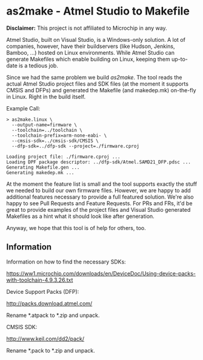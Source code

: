 # as2make - Atmel Studio to Makefile

**Disclaimer:** This project is not affiliated to Microchip in any way.

Atmel Studio, built on Visual Studio, is a Windows-only solution. A lot of companies, however, have their buildservers (like Hudson, Jenkins, Bamboo, ...) hosted on Linux environments. While Atmel Studio can generate Makefiles which enable building on Linux, keeping them up-to-date is a tedious job.

Since we had the same problem we build _as2make_. The tool reads the actual Atmel Studio project files and SDK files (at the moment it supports CMSIS and DFPs) and generated the Makefile (and makedep.mk) on-the-fly in Linux. Right in the build itself.

Example Call:
```plain
> as2make.linux \
  --output-name=firmware \
  --toolchain=../toolchain \
  --toolchain-prefix=arm-none-eabi- \
  --cmsis-sdk=../cmsis-sdk/CMSIS \
  --dfp-sdk=../dfp-sdk --project=./firmware.cproj

Loading project file: ./firmware.cproj ...
Loading DPF package descriptor: ../dfp-sdk/Atmel.SAMD21_DFP.pdsc ...
Generating Makefile.gen ...
Generating makedep.mk ...
```

At the moment the feature list is small and the tool supports exactly the stuff we needed to build our own firmware files. However, we are happy to add additional features necessary to provide a full featured solution. We're also happy to see Pull Requests and Feature Requests. For PRs and FRs, it'd be great to provide examples of the project files and Visual Studio generated Makefiles as a hint what it should look like after generation.

Anyway, we hope that this tool is of help for others, too.

## Information

Information on how to find the necessary SDKs:

https://ww1.microchip.com/downloads/en/DeviceDoc/Using-device-packs-with-toolchain-4.9.3.26.txt

Device Support Packs (DFP):

http://packs.download.atmel.com/

Rename *.atpack to *.zip and unpack.

CMSIS SDK:

http://www.keil.com/dd2/pack/

Rename *.pack to *.zip and unpack.
